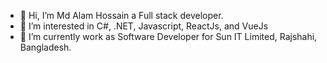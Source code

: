- 👋 Hi, I’m Md Alam Hossain a Full stack developer.
- 👀 I’m interested in C#, .NET, Javascript, ReactJs, and VueJs
- 🌱 I’m currently work as Software Developer for Sun IT Limited, Rajshahi, Bangladesh.
